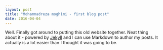```yaml
---
layout: post
title: "Mohammadreza moghimi - first blog post"
date: 2016-04-04
---
```


Well. Finally got around to putting this old website together. Neat thing about it - powered by [Jekyll](http://jekyllrb.com) and I can use Markdown to author my posts. It actually is a lot easier than I thought it was going to be.
